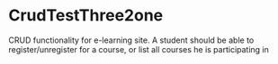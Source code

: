 # CrudTestThree2one
CRUD functionality for e-learning site. A student should be able to register/unregister for a course, or list all courses he is participating in
